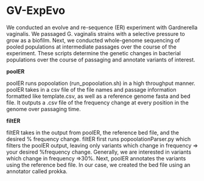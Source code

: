 # GV-ExpEvo
We conducted an evolve and re-sequence (ER) experiment with Gardnerella vaginalis. We passaged G. vaginalis strains with a selective pressure to grow as a biofilm. Next, we conducted whole-genome sequencing of pooled populations at intermediate passages over the course of the experiment. These scripts determine the genetic changes in bacterial populations over the course of passaging and annotate variants of interest. 

**poolER**

poolER runs popoolation (run_popoolation.sh) in a high throughput manner. poolER takes in a csv file of the file names and passage information formatted like template.csv, as well as a reference genome fasta and bed file. It outputs a .csv file of the frequency change at every position in the genome over passaging time.

**filtER**

filtER takes in the output from poolER, the reference bed file, and the desired % frequency change. filtER first runs popoolationParser.py which filters the poolER output, leaving only variants which change in frequency => your desired %frequency change. Generally, we are interested in variants which change in frequency =>30%. 
Next, poolER annotates the variants using the reference bed file. In our case, we created the bed file using an annotator called prokka.
